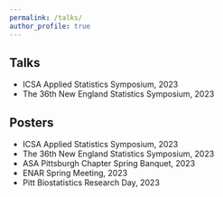 ```yaml
---
permalink: /talks/
author_profile: true
---
```


## Talks

- ICSA Applied Statistics Symposium, 2023  
- The 36th New England Statistics Symposium, 2023  

## Posters

- ICSA Applied Statistics Symposium, 2023  
- The 36th New England Statistics Symposium, 2023  
- ASA Pittsburgh Chapter Spring Banquet, 2023  
- ENAR Spring Meeting, 2023  
- Pitt Biostatistics Research Day, 2023  

